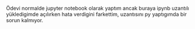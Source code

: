 Ödevi normalde jupyter notebook olarak yaptım ancak buraya ipynb uzantılı yükledigimde açılırken hata verdigini farkettim, uzantısını py yaptıgımda bir sorun kalmıyor.
